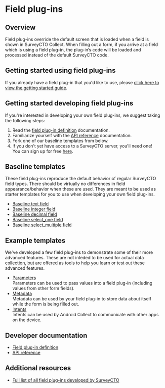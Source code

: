 # Field plug-ins

## Overview

Field plug-ins override the default screen that is loaded when a field is shown in SurveyCTO Collect. When filling out a form, if you arrive at a field which is using a field plug-in, the plug-in’s code will be loaded and processed instead of the default SurveyCTO code.

## Getting started using field plug-ins

If you already have a field plug-in that you'd like to use, please [click here to view the getting started guide](getting-started.md).

## Getting started developing field plug-ins

If you're interested in developing your own field plug-ins, we suggest taking the following steps:

1. Read the [field plug-in definition](docs/plug-in-definition.md) documentation.
1. Familiarize yourself with the [API reference](docs/api-reference.md) documentation.
1. Fork one of our baseline templates from below.
1. If you don't yet have access to a SurveyCTO server, you'll need one! You can sign up for free [here](https://login.surveycto.com/signup/step1.html).

## Baseline templates

These field plug-ins reproduce the default behavior of regular SurveyCTO field types. There should be virtually no differences in field appearance/behavior when these are used. They are meant to be used as starter templates for you to use when developing your own field plug-ins.

* [Baseline text field](https://github.com/SurveyCTO-field-plug-ins/baseline-text)
* [Baseline integer field](https://github.com/SurveyCTO-field-plug-ins/baseline-integer)
* [Baseline decimal field](https://github.com/SurveyCTO-field-plug-ins/baseline-decimal)
* [Baseline select_one field](https://github.com/SurveyCTO-field-plug-ins/baseline-select_one)
* [Baseline select_multiple field](https://github.com/SurveyCTO-field-plug-ins/baseline-select_multiple)

## Example templates

We've developed a few field plug-ins to demonstrate some of their more advanced features. These are not inteded to be used for actual data collection, but are offered as tools to help you learn or test out these advanced features.

* [Parameters](https://github.com/SurveyCTO-field-plug-ins/example-parameters)  
    Parameters can be used to pass values into a field plug-in (including values from other form fields).
* [Metadata](https://github.com/SurveyCTO-field-plug-ins/example-metadata)  
    Metadata can be used by your field plug-in to store data about itself while the form is being filled out.
* [Intents](https://github.com/SurveyCTO-field-plug-ins/example-intents)  
    Intents can be used by Android Collect to communicate with other apps on the device.

## Developer documentation

* [Field plug-in definition](docs/plug-in-definition.md)
* [API reference](docs/api-reference.md)

## Additional resources

* [Full list of all field plug-ins developed by SurveyCTO](https://github.com/SurveyCTO-field-plug-ins)
